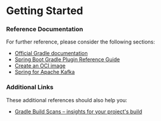 # Getting Started

### Reference Documentation

For further reference, please consider the following sections:

* [Official Gradle documentation](https://docs.gradle.org)
* [Spring Boot Gradle Plugin Reference Guide](https://docs.spring.io/spring-boot/docs/2.5.6/gradle-plugin/reference/html/)
* [Create an OCI image](https://docs.spring.io/spring-boot/docs/2.5.6/gradle-plugin/reference/html/#build-image)
* [Spring for Apache Kafka](https://docs.spring.io/spring-boot/docs/2.5.6/reference/htmlsingle/#boot-features-kafka)

### Additional Links

These additional references should also help you:

* [Gradle Build Scans – insights for your project's build](https://scans.gradle.com#gradle)

